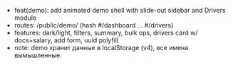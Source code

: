 - feat(demo): add animated demo shell with slide-out sidebar and Drivers module
- routes: /public/demo/ (hash #/dashboard … #/drivers)
- features: dark/light, filters, summary, bulk ops, drivers card w/ docs+salary, add form, uuid polyfill
- note: demo хранит данные в localStorage (v4), все имена вымышленные.
